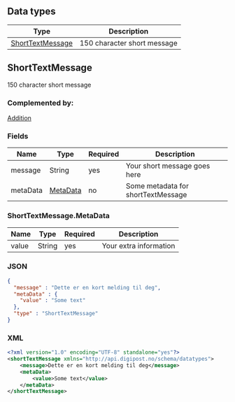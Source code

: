 ## Data types

|Type|Description|
|----|-----------|
|[ShortTextMessage](#shorttextmessage)|150 character short message|

## ShortTextMessage

150 character short message

### Complemented by: 
[Addition](#addition)

### Fields

|Name|Type|Required|Description|
|----|----|--------|-----------|
|message|String|yes|Your short message goes here|
|metaData|[MetaData](#shorttextmessagemetadata)|no|Some metadata for shortTextMessage|

### ShortTextMessage.MetaData

|Name|Type|Required|Description|
|----|----|--------|-----------|
|value|String|yes|Your extra information|

### JSON

```json
{
  "message" : "Dette er en kort melding til deg",
  "metaData" : {
    "value" : "Some text"
  },
  "type" : "ShortTextMessage"
}
```

### XML

```xml
<?xml version="1.0" encoding="UTF-8" standalone="yes"?>
<shortTextMessage xmlns="http://api.digipost.no/schema/datatypes">
    <message>Dette er en kort melding til deg</message>
    <metaData>
        <value>Some text</value>
    </metaData>
</shortTextMessage>
```
